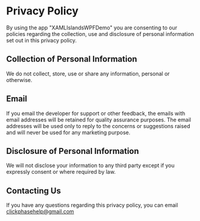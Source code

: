 # Privacy Policy

By using the app "XAMLIslandsWPFDemo" you are consenting to our policies regarding the collection, use and disclosure of personal information set out in this privacy policy.

## Collection of Personal Information

We do not collect, store, use or share any information, personal or otherwise.

## Email

If you email the developer for support or other feedback, the emails with email addresses will be retained for quality assurance purposes. The email addresses will be used only to reply to the concerns or suggestions raised and will never be used for any marketing purpose.

## Disclosure of Personal Information

We will not disclose your information to any third party except if you expressly consent or where required by law.

## Contacting Us

If you have any questions regarding this privacy policy, you can email clickphasehelp@gmail.com
